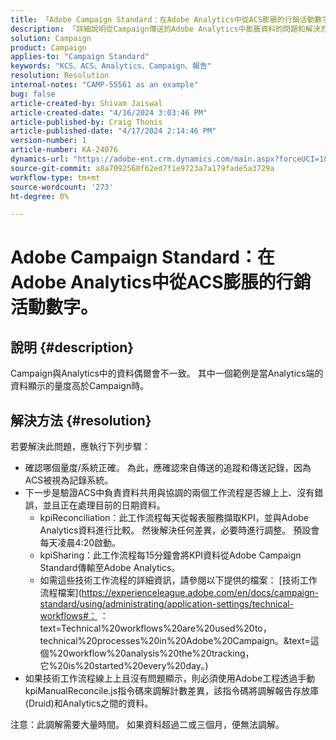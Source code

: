 ```yaml
---
title: 「Adobe Campaign Standard：在Adobe Analytics中從ACS膨脹的行銷活動數字。」
description: 「詳細說明從Campaign傳送的Adobe Analytics中膨脹資料的問題和解決方案。」
solution: Campaign
product: Campaign
applies-to: "Campaign Standard"
keywords: "KCS、ACS、Analytics、Campaign、報告"
resolution: Resolution
internal-notes: "CAMP-55561 as an example"
bug: false
article-created-by: Shivam Jaiswal
article-created-date: "4/16/2024 3:03:46 PM"
article-published-by: Craig Thonis
article-published-date: "4/17/2024 2:14:46 PM"
version-number: 1
article-number: KA-24076
dynamics-url: "https://adobe-ent.crm.dynamics.com/main.aspx?forceUCI=1&pagetype=entityrecord&etn=knowledgearticle&id=c92c7783-02fc-ee11-a1fe-6045bd04ed02"
source-git-commit: a8a7092568f62ed7f1e9723a7a179fade5a3729a
workflow-type: tm+mt
source-wordcount: '273'
ht-degree: 0%

---
```


# Adobe Campaign Standard：在Adobe Analytics中從ACS膨脹的行銷活動數字。

## 說明 {#description}


Campaign與Analytics中的資料偶爾會不一致。 其中一個範例是當Analytics端的資料顯示的量度高於Campaign時。


## 解決方法 {#resolution}


若要解決此問題，應執行下列步驟：

- 確認哪個量度/系統正確。 為此，應確認來自傳送的追蹤和傳送記錄，因為ACS被視為記錄系統。
- 下一步是驗證ACS中負責資料共用與協調的兩個工作流程是否線上上、沒有錯誤，並且正在處理目前的日期資料。
   - kpiReconciliation：此工作流程每天從報表服務擷取KPI，並與Adobe Analytics資料進行比較。 然後解決任何差異，必要時進行調整。 預設會每天凌晨4:20啟動。
   - kpiSharing：此工作流程每15分鐘會將KPI資料從Adobe Campaign Standard傳輸至Adobe Analytics。
   - 如需這些技術工作流程的詳細資訊，請參閱以下提供的檔案： [技術工作流程檔案](https://experienceleague.adobe.com/en/docs/campaign-standard/using/administrating/application-settings/technical-workflows#： ：text=Technical%20workflows%20are%20used%20to，technical%20processes%20in%20Adobe%20Campaign。&amp;text=這個%20workflow%20analysis%20the%20tracking，它%20is%20started%20every%20day。)
- 如果技術工作流程線上上且沒有問題顯示，則必須使用Adobe工程透過手動kpiManualReconcile.js指令碼來調解計數差異，該指令碼將調解報告存放庫(Druid)和Analytics之間的資料。


注意：此調解需要大量時間。 如果資料超過二或三個月，便無法調解。
